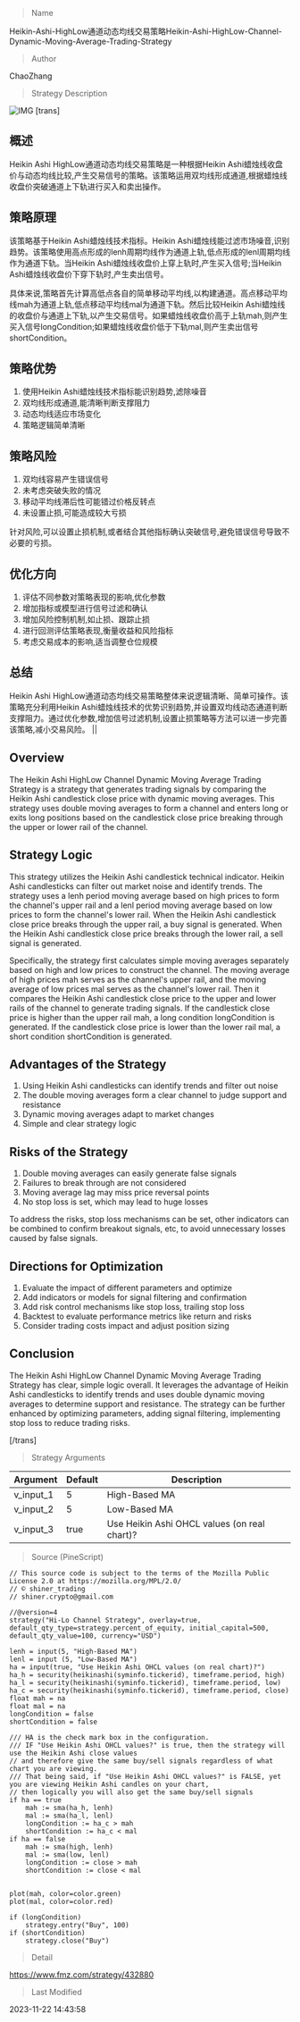 
> Name

Heikin-Ashi-HighLow通道动态均线交易策略Heikin-Ashi-HighLow-Channel-Dynamic-Moving-Average-Trading-Strategy

> Author

ChaoZhang

> Strategy Description

![IMG](https://www.fmz.com/upload/asset/e4a576cc33638c3817.png)
[trans]

## 概述

Heikin Ashi HighLow通道动态均线交易策略是一种根据Heikin Ashi蜡烛线收盘价与动态均线比较,产生交易信号的策略。该策略运用双均线形成通道,根据蜡烛线收盘价突破通道上下轨进行买入和卖出操作。

## 策略原理

该策略基于Heikin Ashi蜡烛线技术指标。Heikin Ashi蜡烛线能过滤市场噪音,识别趋势。该策略使用高点形成的lenh周期均线作为通道上轨,低点形成的lenl周期均线作为通道下轨。当Heikin Ashi蜡烛线收盘价上穿上轨时,产生买入信号;当Heikin Ashi蜡烛线收盘价下穿下轨时,产生卖出信号。

具体来说,策略首先计算高低点各自的简单移动平均线,以构建通道。高点移动平均线mah为通道上轨,低点移动平均线mal为通道下轨。然后比较Heikin Ashi蜡烛线的收盘价与通道上下轨,以产生交易信号。如果蜡烛线收盘价高于上轨mah,则产生买入信号longCondition;如果蜡烛线收盘价低于下轨mal,则产生卖出信号shortCondition。

## 策略优势

1. 使用Heikin Ashi蜡烛线技术指标能识别趋势,滤除噪音
2. 双均线形成通道,能清晰判断支撑阻力
3. 动态均线适应市场变化
4. 策略逻辑简单清晰

## 策略风险

1. 双均线容易产生错误信号
2. 未考虑突破失败的情况
3. 移动平均线滞后性可能错过价格反转点
4. 未设置止损,可能造成较大亏损

针对风险,可以设置止损机制,或者结合其他指标确认突破信号,避免错误信号导致不必要的亏损。

## 优化方向

1. 评估不同参数对策略表现的影响,优化参数
2. 增加指标或模型进行信号过滤和确认
3. 增加风险控制机制,如止损、跟踪止损
4. 进行回测评估策略表现,衡量收益和风险指标
5. 考虑交易成本的影响,适当调整仓位规模

## 总结

Heikin Ashi HighLow通道动态均线交易策略整体来说逻辑清晰、简单可操作。该策略充分利用Heikin Ashi蜡烛线技术的优势识别趋势,并设置双均线动态通道判断支撑阻力。通过优化参数,增加信号过滤机制,设置止损策略等方法可以进一步完善该策略,减小交易风险。
|| 

## Overview  

The Heikin Ashi HighLow Channel Dynamic Moving Average Trading Strategy is a strategy that generates trading signals by comparing the Heikin Ashi candlestick close price with dynamic moving averages. This strategy uses double moving averages to form a channel and enters long or exits long positions based on the candlestick close price breaking through the upper or lower rail of the channel.

## Strategy Logic  

This strategy utilizes the Heikin Ashi candlestick technical indicator. Heikin Ashi candlesticks can filter out market noise and identify trends. The strategy uses a lenh period moving average based on high prices to form the channel's upper rail and a lenl period moving average based on low prices to form the channel's lower rail. When the Heikin Ashi candlestick close price breaks through the upper rail, a buy signal is generated. When the Heikin Ashi candlestick close price breaks through the lower rail, a sell signal is generated.  

Specifically, the strategy first calculates simple moving averages separately based on high and low prices to construct the channel. The moving average of high prices mah serves as the channel's upper rail, and the moving average of low prices mal serves as the channel's lower rail. Then it compares the Heikin Ashi candlestick close price to the upper and lower rails of the channel to generate trading signals. If the candlestick close price is higher than the upper rail mah, a long condition longCondition is generated. If the candlestick close price is lower than the lower rail mal, a short condition shortCondition is generated.

## Advantages of the Strategy  

1. Using Heikin Ashi candlesticks can identify trends and filter out noise  
2. The double moving averages form a clear channel to judge support and resistance
3. Dynamic moving averages adapt to market changes  
4. Simple and clear strategy logic  

## Risks of the Strategy

1. Double moving averages can easily generate false signals  
2. Failures to break through are not considered 
3. Moving average lag may miss price reversal points
4. No stop loss is set, which may lead to huge losses  

To address the risks, stop loss mechanisms can be set, other indicators can be combined to confirm breakout signals, etc, to avoid unnecessary losses caused by false signals.  

## Directions for Optimization  

1. Evaluate the impact of different parameters and optimize  
2. Add indicators or models for signal filtering and confirmation  
3. Add risk control mechanisms like stop loss, trailing stop loss
4. Backtest to evaluate performance metrics like return and risks  
5. Consider trading costs impact and adjust position sizing  

## Conclusion  

The Heikin Ashi HighLow Channel Dynamic Moving Average Trading Strategy has clear, simple logic overall. It leverages the advantage of Heikin Ashi candlesticks to identify trends and uses double dynamic moving averages to determine support and resistance. The strategy can be further enhanced by optimizing parameters, adding signal filtering, implementing stop loss to reduce trading risks.

[/trans]

> Strategy Arguments



|Argument|Default|Description|
|----|----|----|
|v_input_1|5|High-Based MA|
|v_input_2|5|Low-Based MA|
|v_input_3|true|Use Heikin Ashi OHCL values (on real chart)?|


> Source (PineScript)

``` pinescript
// This source code is subject to the terms of the Mozilla Public License 2.0 at https://mozilla.org/MPL/2.0/
// © shiner_trading
// shiner.crypto@gmail.com

//@version=4
strategy("Hi-Lo Channel Strategy", overlay=true, default_qty_type=strategy.percent_of_equity, initial_capital=500, default_qty_value=100, currency="USD")

lenh = input(5, "High-Based MA")
lenl = input (5, "Low-Based MA")
ha = input(true, "Use Heikin Ashi OHCL values (on real chart)?")
ha_h = security(heikinashi(syminfo.tickerid), timeframe.period, high)
ha_l = security(heikinashi(syminfo.tickerid), timeframe.period, low)
ha_c = security(heikinashi(syminfo.tickerid), timeframe.period, close)
float mah = na
float mal = na
longCondition = false
shortCondition = false

/// HA is the check mark box in the configuration.
/// IF "Use Heikin Ashi OHCL values?" is true, then the strategy will use the Heikin Ashi close values
// and therefore give the same buy/sell signals regardless of what chart you are viewing.
/// That being said, if "Use Heikin Ashi OHCL values?" is FALSE, yet you are viewing Heikin Ashi candles on your chart,
// then logically you will also get the same buy/sell signals
if ha == true
    mah := sma(ha_h, lenh)
    mal := sma(ha_l, lenl)
    longCondition := ha_c > mah
    shortCondition := ha_c < mal
if ha == false
    mah := sma(high, lenh)
    mal := sma(low, lenl)
    longCondition := close > mah
    shortCondition := close < mal


plot(mah, color=color.green)
plot(mal, color=color.red)

if (longCondition)
    strategy.entry("Buy", 100)
if (shortCondition)
    strategy.close("Buy")
```

> Detail

https://www.fmz.com/strategy/432880

> Last Modified

2023-11-22 14:43:58

